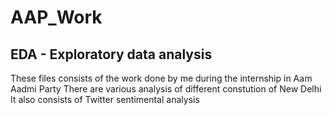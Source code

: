 # AAP_Work
## EDA - Exploratory data analysis
These files consists of the work done by me during the internship in Aam Aadmi Party
There are various analysis of different constution of New Delhi
It also consists of Twitter sentimental analysis
